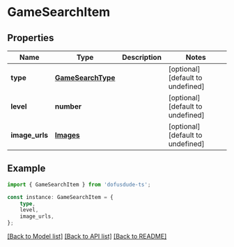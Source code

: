 # GameSearchItem


## Properties

Name | Type | Description | Notes
------------ | ------------- | ------------- | -------------
**type** | [**GameSearchType**](GameSearchType.md) |  | [optional] [default to undefined]
**level** | **number** |  | [optional] [default to undefined]
**image_urls** | [**Images**](Images.md) |  | [optional] [default to undefined]

## Example

```typescript
import { GameSearchItem } from 'dofusdude-ts';

const instance: GameSearchItem = {
    type,
    level,
    image_urls,
};
```

[[Back to Model list]](../README.md#documentation-for-models) [[Back to API list]](../README.md#documentation-for-api-endpoints) [[Back to README]](../README.md)
